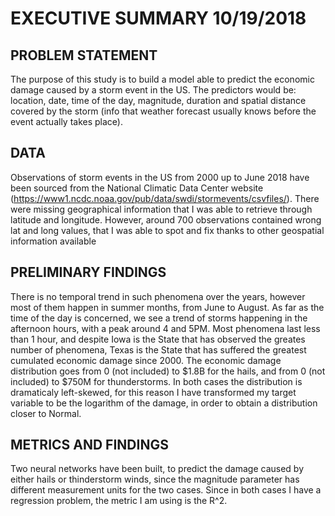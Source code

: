 

# EXECUTIVE SUMMARY 10/19/2018


## PROBLEM STATEMENT

The purpose of this study is to build a model able to predict the economic damage caused by a storm event in the US. The predictors would be: location, date, time of the day, magnitude, duration and spatial distance covered by the storm (info that weather forecast usually knows before the event actually takes place). 

## DATA

Observations of storm events in the US from 2000 up to June 2018 have been sourced from the National Climatic Data Center website (https://www1.ncdc.noaa.gov/pub/data/swdi/stormevents/csvfiles/). 
There were missing geographical information that I was able to retrieve through latitude and longitude. However, around 700 observations contained wrong lat and long values, that I was able to spot and fix thanks to other geospatial information available

## PRELIMINARY FINDINGS

There is no temporal trend in such phenomena over the years, however most of them happen in summer months, from June to August. As far as the time of the day is concerned, we see a trend of storms happening in the afternoon hours, with a peak around 4 and 5PM. Most phenomena last less than 1 hour, and despite Iowa is the State that has observed the greates number of phenomena, Texas is the State that has suffered the greatest cumulated economic damage since 2000. The economic damage distribution goes from 0 (not included) to $1.8B for the hails, and from  0 (not included) to $750M for thunderstorms. In both cases the distribution is dramaticaly left-skewed, for this reason I have transformed my target variable to be the logarithm of the damage, in order to obtain a distribution closer to Normal.

## METRICS AND FINDINGS

Two neural networks have been built, to predict the damage caused by either hails or thinderstorm winds, since the magnitude parameter has different measurement units for the two cases. Since in both cases I have a regression problem, the metric I am using is the R^2. 





